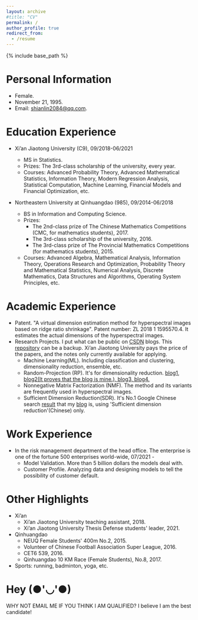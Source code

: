 ```yaml
---
layout: archive
#title: "CV"
permalink: /
author_profile: true
redirect_from:
  - /resume
---
```


{% include base_path %}

Personal Information
=======
* Female.
* November 21, 1995.
* Email: shianlin2084@qq.com.

Education Experience
=======
* Xi’an Jiaotong University (C9), 09/2018-06/2021
  * MS in Statistics.
  * Prizes: The 3rd-class scholarship of the university, every year.
  * Courses: Advanced Probability Theory, Advanced Mathematical Statistics, Information Theory, Modern Regression Analysis, Statistical Computation, Machine Learning, Financial Models and Financial Optimization, etc.
  


* Northeastern University at Qinhuangdao (985), 09/2014-06/2018
  * BS in Information and Computing Science.
  * Prizes:
    * The 2nd-class prize of The Chinese Mathematics Competitions (CMC, for mathematics students), 2017. 
    * The 3rd-class scholarship of the university, 2016.
    * The 3rd-class prize of The Provincial Mathematics Competitions (for mathematics students), 2015.
  * Courses: Advanced Algebra, Mathematical Analysis, Information Theory, Operations Research and Optimization, Probability Theory and Mathematical Statistics, Numerical Analysis, Discrete Mathematics, Data Structures and Algorithms, Operating System Principles, etc.
  
Academic Experience
======
* Patent. "A virtual dimension estimation method for hyperspectral images based on ridge ratio shrinkage". Patent number: ZL 2018 1 1595570.4. It estimates the actual dimensions of the hyperspectral images.
* Research Projects. I put what can be public on [CSDN](https://blog.csdn.net/weixin_43759518?spm=1011.2124.3001.5343&type=blog) blogs. This [repository](https://github.com/ShianLin/csdn_blog) can be a backup. Xi’an Jiaotong University pays the price of the papers, and the notes only currently available for applying.
  * Machine Learning(ML). Including classification and clustering, dimensionality reduction, ensemble, etc.
  * Random-Projection (RP). It's for dimensionality reduction. [blog1, ](https://blog.csdn.net/weixin_43759518/article/details/113813986?spm=1001.2014.3001.5502)[blog2(It proves that the blog is mine.), ](https://blog.csdn.net/weixin_43759518/article/details/113774085)[blog3, ](https://blog.csdn.net/weixin_43759518/article/details/116022476?spm=1001.2014.3001.5502)[blog4.](https://blog.csdn.net/weixin_43759518/article/details/113455174)
  * Nonnegative Matrix Factorization (NMF). The method and its variants are frequently used in hyperspectral images.
  * Sufficient Dimension Reduction(SDR). It's No.1 Google Chinese search [result](https://github.com/ShianLin/csdn_blog/blob/main/SDR_result.pdf) that my [blog](https://blog.csdn.net/weixin_43759518/article/details/116307309) is, using 'Sufficient dimension reduction'(Chinese) only.


Work Experience
======
* In the risk management department of the head office. The enterprise is one of the fortune 500 enterprises world-wide, 07/2021 -
  * Model Validation. More than 5 billion dollars the models deal with.
  * Customer Profile. Analyzing data and designing models to tell the possibility of customer default.



Other Highlights
=======
* Xi’an
  * Xi’an Jiaotong University teaching assistant, 2018.
  * Xi’an Jiaotong University Thesis Defense students' leader, 2021.
* Qinhuangdao
  * NEUQ Female Students' 400m No.2, 2015.
  * Volunteer of Chinese Football Association Super League, 2016.
  * CET6 539, 2016.
  * Qinhuangdao 10 KM Race (Female Students), No.8, 2017.
* Sports: running, badminton, yoga, etc.


Hey (●'◡'●)
======
WHY NOT EMAIL ME IF YOU THINK I AM QUALIFIED? I believe I am the best candidate!
